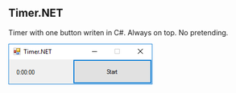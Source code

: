 Timer.NET
---------

Timer with one button writen in C#. Always on top. No pretending.

![](https://raw.githubusercontent.com/cser/Timer.NET/master/preview.png)
